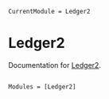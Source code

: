 ```@meta
CurrentModule = Ledger2
```

# Ledger2

Documentation for [Ledger2](https://github.com/alecloudenback/Ledger2.jl).

```@index
```

```@autodocs
Modules = [Ledger2]
```
